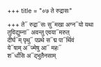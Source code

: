+++
title = "०७ ते रुद्रासः"

+++
ते᳓ रुद्रा᳓सः सु᳓मखा अग्न᳓यो यथा  
तुविद्युम्ना᳓ अवन्तु एवया᳓मरुत्  
दीर्घ᳓म् पृथु᳓ पप्रथे स᳓द्म पा᳓र्थिवं  
ये᳓षाम् अ᳓ज्मेषु आ᳓ महः᳓  
श᳓र्धांसि अ᳓द्भुतैनसाम्